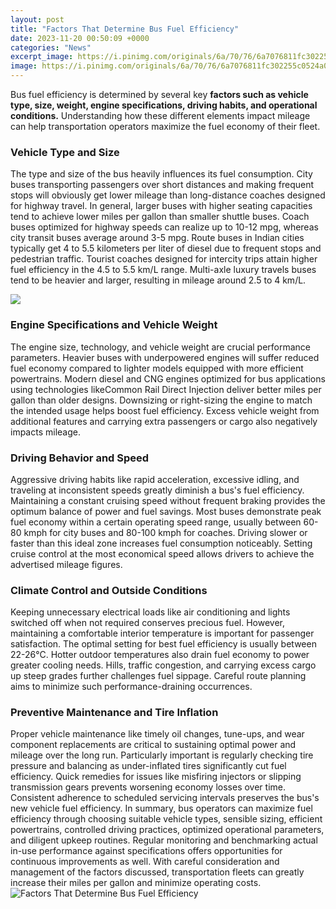 ```yaml
---
layout: post
title: "Factors That Determine Bus Fuel Efficiency"
date: 2023-11-20 00:50:09 +0000
categories: "News"
excerpt_image: https://i.pinimg.com/originals/6a/70/76/6a7076811fc302255c0524a0f4434c13.png
image: https://i.pinimg.com/originals/6a/70/76/6a7076811fc302255c0524a0f4434c13.png
---
```


Bus fuel efficiency is determined by several key **factors such as vehicle type, size, weight, engine specifications, driving habits, and operational conditions.** Understanding how these different elements impact mileage can help transportation operators maximize the fuel economy of their fleet.
### Vehicle Type and Size
The type and size of the bus heavily influences its fuel consumption. City buses transporting passengers over short distances and making frequent stops will obviously get lower mileage than long-distance coaches designed for highway travel. In general, larger buses with higher seating capacities tend to achieve lower miles per gallon than smaller shuttle buses. Coach buses optimized for highway speeds can realize up to 10-12 mpg, whereas city transit buses average around 3-5 mpg.
Route buses in Indian cities typically get 4 to 5.5 kilometers per liter of diesel due to frequent stops and pedestrian traffic. Tourist coaches designed for intercity trips attain higher fuel efficiency in the 4.5 to 5.5 km/L range. Multi-axle luxury travels buses tend to be heavier and larger, resulting in mileage around 2.5 to 4 km/L.

![](https://thomasbuiltbuses.com/content/uploads/2019/04/Fuel-Efficiency-Chart-updated-1.jpg)
### Engine Specifications and Vehicle Weight
The engine size, technology, and vehicle weight are crucial performance parameters. Heavier buses with underpowered engines will suffer reduced fuel economy compared to lighter models equipped with more efficient powertrains. Modern diesel and CNG engines optimized for bus applications using technologies likeCommon Rail Direct Injection deliver better miles per gallon than older designs. Downsizing or right-sizing the engine to match the intended usage helps boost fuel efficiency. Excess vehicle weight from additional features and carrying extra passengers or cargo also negatively impacts mileage.
### Driving Behavior and Speed
Aggressive driving habits like rapid acceleration, excessive idling, and traveling at inconsistent speeds greatly diminish a bus's fuel efficiency. Maintaining a constant cruising speed without frequent braking provides the optimum balance of power and fuel savings. Most buses demonstrate peak fuel economy within a certain operating speed range, usually between 60-80 kmph for city buses and 80-100 kmph for coaches. Driving slower or faster than this ideal zone increases fuel consumption noticeably. Setting cruise control at the most economical speed allows drivers to achieve the advertised mileage figures.
### Climate Control and Outside Conditions
Keeping unnecessary electrical loads like air conditioning and lights switched off when not required conserves precious fuel. However, maintaining a comfortable interior temperature is important for passenger satisfaction. The optimal setting for best fuel efficiency is usually between 22-26°C. Hotter outdoor temperatures also drain fuel economy to power greater cooling needs. Hills, traffic congestion, and carrying excess cargo up steep grades further challenges fuel sippage. Careful route planning aims to minimize such performance-draining occurrences.
### Preventive Maintenance and Tire Inflation
Proper vehicle maintenance like timely oil changes, tune-ups, and wear component replacements are critical to sustaining optimal power and mileage over the long run. Particularly important is regularly checking tire pressure and balancing as under-inflated tires significantly cut fuel efficiency. Quick remedies for issues like misfiring injectors or slipping transmission gears prevents worsening economy losses over time. Consistent adherence to scheduled servicing intervals preserves the bus's new vehicle fuel efficiency.
In summary, bus operators can maximize fuel efficiency through choosing suitable vehicle types, sensible sizing, efficient powertrains, controlled driving practices, optimized operational parameters, and diligent upkeep routines. Regular monitoring and benchmarking actual in-use performance against specifications offers opportunities for continuous improvements as well. With careful consideration and management of the factors discussed, transportation fleets can greatly increase their miles per gallon and minimize operating costs.
![Factors That Determine Bus Fuel Efficiency](https://i.pinimg.com/originals/6a/70/76/6a7076811fc302255c0524a0f4434c13.png)